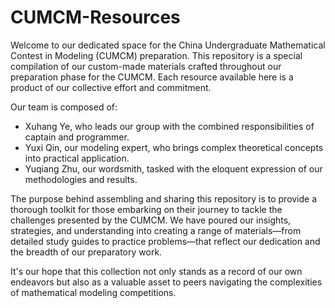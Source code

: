# CUMCM-Resources

Welcome to our dedicated space for the China Undergraduate Mathematical Contest in Modeling (CUMCM) preparation. This repository is a special compilation of our custom-made materials crafted throughout our preparation phase for the CUMCM. Each resource available here is a product of our collective effort and commitment.

Our team is composed of:

- Xuhang Ye, who leads our group with the combined responsibilities of captain and programmer.
- Yuxi Qin, our modeling expert, who brings complex theoretical concepts into practical application.
- Yuqiang Zhu, our wordsmith, tasked with the eloquent expression of our methodologies and results.

The purpose behind assembling and sharing this repository is to provide a thorough toolkit for those embarking on their journey to tackle the challenges presented by the CUMCM. We have poured our insights, strategies, and understanding into creating a range of materials—from detailed study guides to practice problems—that reflect our dedication and the breadth of our preparatory work.

It's our hope that this collection not only stands as a record of our own endeavors but also as a valuable asset to peers navigating the complexities of mathematical modeling competitions.

